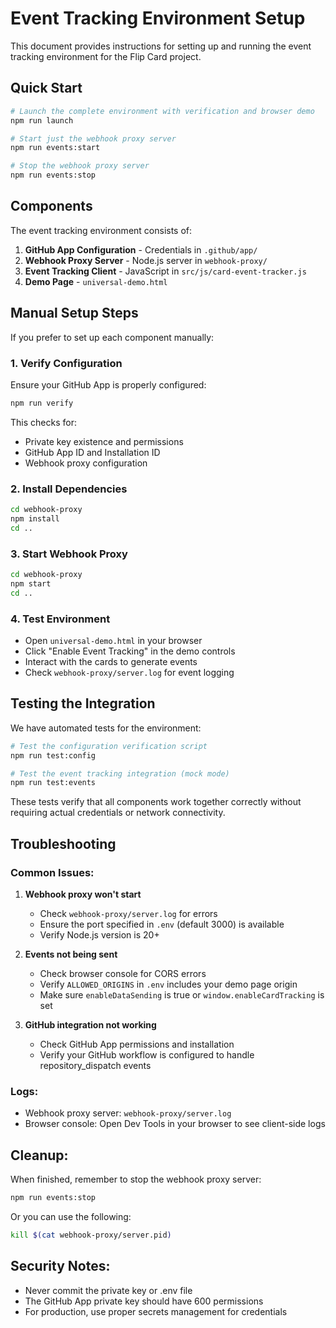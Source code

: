# Event Tracking Environment Setup

This document provides instructions for setting up and running the event tracking environment for the Flip Card project.

## Quick Start

```bash
# Launch the complete environment with verification and browser demo
npm run launch

# Start just the webhook proxy server
npm run events:start

# Stop the webhook proxy server
npm run events:stop
```

## Components

The event tracking environment consists of:

1. **GitHub App Configuration** - Credentials in `.github/app/`
2. **Webhook Proxy Server** - Node.js server in `webhook-proxy/`
3. **Event Tracking Client** - JavaScript in `src/js/card-event-tracker.js`
4. **Demo Page** - `universal-demo.html`

## Manual Setup Steps

If you prefer to set up each component manually:

### 1. Verify Configuration

Ensure your GitHub App is properly configured:

```bash
npm run verify
```

This checks for:
- Private key existence and permissions
- GitHub App ID and Installation ID
- Webhook proxy configuration

### 2. Install Dependencies

```bash
cd webhook-proxy
npm install
cd ..
```

### 3. Start Webhook Proxy

```bash
cd webhook-proxy
npm start
cd ..
```

### 4. Test Environment

- Open `universal-demo.html` in your browser
- Click "Enable Event Tracking" in the demo controls
- Interact with the cards to generate events
- Check `webhook-proxy/server.log` for event logging

## Testing the Integration

We have automated tests for the environment:

```bash
# Test the configuration verification script
npm run test:config

# Test the event tracking integration (mock mode)
npm run test:events
```

These tests verify that all components work together correctly without requiring actual credentials or network connectivity.

## Troubleshooting

### Common Issues:

1. **Webhook proxy won't start**
   - Check `webhook-proxy/server.log` for errors
   - Ensure the port specified in `.env` (default 3000) is available
   - Verify Node.js version is 20+

2. **Events not being sent**
   - Check browser console for CORS errors
   - Verify `ALLOWED_ORIGINS` in `.env` includes your demo page origin
   - Make sure `enableDataSending` is true or `window.enableCardTracking` is set

3. **GitHub integration not working**
   - Check GitHub App permissions and installation
   - Verify your GitHub workflow is configured to handle repository_dispatch events

### Logs:

- Webhook proxy server: `webhook-proxy/server.log`
- Browser console: Open Dev Tools in your browser to see client-side logs

## Cleanup:

When finished, remember to stop the webhook proxy server:

```bash
npm run events:stop
```

Or you can use the following:

```bash
kill $(cat webhook-proxy/server.pid)
```

## Security Notes:

- Never commit the private key or .env file
- The GitHub App private key should have 600 permissions
- For production, use proper secrets management for credentials
